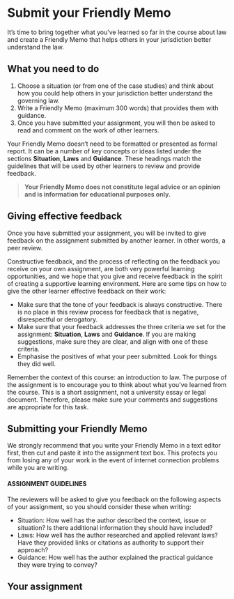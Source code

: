 # Submit your Friendly Memo

It’s time to bring together what you’ve learned so far in the course about law and create a Friendly Memo that helps others in your jurisdiction better understand the law.

## What you need to do

1. Choose a situation (or from one of the case studies) and think about how you could help others in your jurisdiction better understand the governing law.
2. Write a Friendly Memo (maximum 300 words) that provides them with guidance.
3. Once you have submitted your assignment, you will then be asked to read and comment on the work of other learners.

Your Friendly Memo doesn’t need to be formatted or presented as formal report. It can be a number of key concepts or ideas listed under the sections **Situation**, **Laws** and **Guidance**. These headings match the guidelines that will be used by other learners to review and provide feedback.

> **Your Friendly Memo does not constitute legal advice or an opinion and is information for educational purposes only.**

## Giving effective feedback

Once you have submitted your assignment, you will be invited to give feedback on the assignment submitted by another learner. In other words, a peer review.

Constructive feedback, and the process of reflecting on the feedback you receive on your own assignment, are both very powerful learning opportunities, and we hope that you give and receive feedback in the spirit of creating a supportive learning environment. Here are some tips on how to give the other learner effective feedback on their work:

- Make sure that the tone of your feedback is always constructive. There is no place in this review process for feedback that is negative, disrespectful or derogatory.
- Make sure that your feedback addresses the three criteria we set for the assignment: **Situation**, **Laws** and **Guidance**. If you are making suggestions, make sure they are clear, and align with one of these criteria.
- Emphasise the positives of what your peer submitted. Look for things they did well.

Remember the context of this course: an introduction to law. The purpose of the assignment is to encourage you to think about what you’ve learned from the course. This is a short assignment, not a university essay or legal document. Therefore, please make sure your comments and suggestions are appropriate for this task.

## Submitting your Friendly Memo

We strongly recommend that you write your Friendly Memo in a text editor first, then cut and paste it into the assignment text box. This protects you from losing any of your work in the event of internet connection problems while you are writing.

#### ASSIGNMENT GUIDELINES

The reviewers will be asked to give you feedback on the following aspects of your assignment, so you should consider these when writing:

- Situation: How well has the author described the context, issue or situation? Is there additional information they should have included?
- Laws: How well has the author researched and applied relevant laws? Have they provided links or citations as authority to support their approach?
- Guidance: How well has the author explained the practical guidance they were trying to convey?

## Your assignment